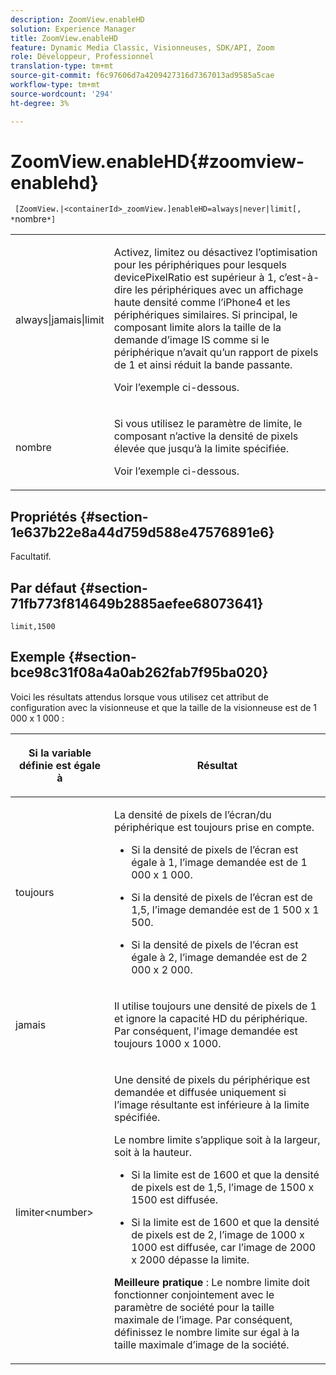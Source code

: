 ```yaml
---
description: ZoomView.enableHD
solution: Experience Manager
title: ZoomView.enableHD
feature: Dynamic Media Classic, Visionneuses, SDK/API, Zoom
role: Développeur, Professionnel
translation-type: tm+mt
source-git-commit: f6c97606d7a4209427316d7367013ad9585a5cae
workflow-type: tm+mt
source-wordcount: '294'
ht-degree: 3%

---
```



# ZoomView.enableHD{#zoomview-enablehd}

` [ZoomView.|<containerId>_zoomView.]enableHD=always|never|limit[, *`nombre`*]`

<table id="table_0BEA0B5FFDF64E5594B534B2A87A6D88"> 
 <tbody> 
  <tr> 
   <td colname="col1"> <p> <span class="codeph"> always|jamais|limit</span> </p> </td> 
   <td colname="col2"> <p> Activez, limitez ou désactivez l’optimisation pour les périphériques pour lesquels <span class="codeph"> devicePixelRatio</span> est supérieur à <span class="codeph"> 1</span>, c’est-à-dire les périphériques avec un affichage haute densité comme l’iPhone4 et les périphériques similaires. Si principal, le composant limite alors la taille de la demande d’image IS comme si le périphérique n’avait qu’un rapport de pixels de <span class="codeph"> 1</span> et ainsi réduit la bande passante. </p> <p>Voir l’exemple ci-dessous. </p> </td> 
  </tr> 
  <tr> 
   <td colname="col1"> <p> <span class="codeph"><span class="varname"> nombre</span></span> </p> </td> 
   <td colname="col2"> <p> Si vous utilisez le paramètre de limite, le composant n’active la densité de pixels élevée que jusqu’à la limite spécifiée. </p> <p>Voir l’exemple ci-dessous. </p> </td> 
  </tr> 
 </tbody> 
</table>

## Propriétés {#section-1e637b22e8a44d759d588e47576891e6}

Facultatif.

## Par défaut {#section-71fb773f814649b2885aefee68073641}

`limit,1500`

## Exemple {#section-bce98c31f08a4a0ab262fab7f95ba020}

Voici les résultats attendus lorsque vous utilisez cet attribut de configuration avec la visionneuse et que la taille de la visionneuse est de 1 000 x 1 000 :

<table id="table_F97FEDA0EE1B4EF6AC9FF9060548ACA4"> 
 <thead> 
  <tr> 
   <th colname="col1" class="entry"> <p>Si la variable définie est égale à </p> </th> 
   <th colname="col2" class="entry"> <p>Résultat </p> </th> 
  </tr>
 </thead>
 <tbody> 
  <tr> 
   <td colname="col1"> <p><span class="codeph"> toujours</span> </p> </td> 
   <td colname="col2"> <p>La densité de pixels de l’écran/du périphérique est toujours prise en compte. </p> <p> 
     <ul id="ul_D8F31FDFCDB74B75A3B1BFBEE33AF2E2"> 
      <li id="li_8A1C6DCCE10545349C73029729211BB2"> <p>Si la densité de pixels de l’écran est égale à 1, l’image demandée est de 1 000 x 1 000. </p> </li> 
      <li id="li_884156A34AC64B4E9B3ACC4C25EB710F"> <p>Si la densité de pixels de l’écran est de 1,5, l’image demandée est de 1 500 x 1 500. </p> </li> 
      <li id="li_7EC699284A7F4E679E512C3DA8B5454F"> <p>Si la densité de pixels de l’écran est égale à 2, l’image demandée est de 2 000 x 2 000. </p> </li> 
     </ul> </p> </td> 
  </tr> 
  <tr> 
   <td colname="col1"> <p><span class="codeph"> jamais</span> </p> </td> 
   <td colname="col2"> <p>Il utilise toujours une densité de pixels de 1 et ignore la capacité HD du périphérique. Par conséquent, l'image demandée est toujours 1000 x 1000. </p> </td> 
  </tr> 
  <tr> 
   <td colname="col1"> <p><span class="codeph"> limiter&lt;number&gt;</span> </p> </td> 
   <td colname="col2"> <p>Une densité de pixels du périphérique est demandée et diffusée uniquement si l’image résultante est inférieure à la limite spécifiée. </p> <p>Le nombre limite s’applique soit à la largeur, soit à la hauteur. </p> <p> 
     <ul id="ul_CEC06B2280164951BA1A0ADED99E8050"> 
      <li id="li_CA7A0980ACC54690A4F212DF53E2DC8A"> <p>Si la limite est de 1600 et que la densité de pixels est de 1,5, l’image de 1500 x 1500 est diffusée. </p> </li> 
      <li id="li_A4AAD7FBFA0347B082789511CA6768A5"> <p>Si la limite est de 1600 et que la densité de pixels est de 2, l’image de 1000 x 1000 est diffusée, car l’image de 2000 x 2000 dépasse la limite. </p> </li> 
     </ul> </p> <p><b>Meilleure pratique</b> : Le nombre limite doit fonctionner conjointement avec le paramètre de société pour la taille maximale de l’image. Par conséquent, définissez le nombre limite sur égal à la taille maximale d’image de la société. </p> </td> 
  </tr> 
 </tbody> 
</table>

